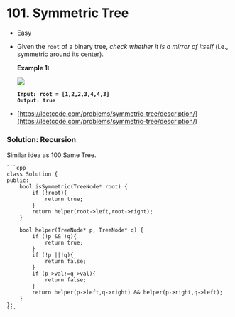 # 101. Symmetric Tree

* Easy
*   Given the `root` of a binary tree, _check whether it is a mirror of itself_ (i.e., symmetric around its center).

    &#x20;

    **Example 1:**

    ![](https://assets.leetcode.com/uploads/2021/02/19/symtree1.jpg)

    <pre><code><strong>Input: root = [1,2,2,3,4,4,3]
    </strong><strong>Output: true
    </strong></code></pre>
* [https://leetcode.com/problems/symmetric-tree/description/](https://leetcode.com/problems/symmetric-tree/description/)

### Solution: Recursion

Similar idea as 100.Same Tree.&#x20;

````
```cpp
class Solution {
public:
    bool isSymmetric(TreeNode* root) {
        if (!root){
            return true;
        }
        return helper(root->left,root->right);
    }

    bool helper(TreeNode* p, TreeNode* q) {
        if (!p && !q){
            return true;
        }
        if (!p ||!q){
            return false;
        }
        if (p->val!=q->val){
            return false;
        }
        return helper(p->left,q->right) && helper(p->right,q->left);
    }
};
```
````
